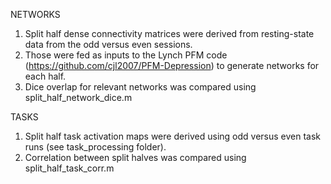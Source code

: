 NETWORKS 
1. Split half dense connectivity matrices were derived from resting-state data from the odd versus even sessions.
2. Those were fed as inputs to the Lynch PFM code (https://github.com/cjl2007/PFM-Depression) to generate networks for each half.
3. Dice overlap for relevant networks was compared using split_half_network_dice.m

TASKS
1. Split half task activation maps were derived using odd versus even task runs (see task_processing folder).
2. Correlation between split halves was compared using split_half_task_corr.m
